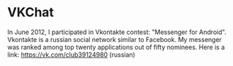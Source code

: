 # VKChat
In June 2012, I participated in Vkontakte contest: "Messenger for Android". 
Vkontakte is a russian social network similar to Facebook.
My messenger was ranked among top twenty applications out of fifty nominees. 
Here is a link: https://vk.com/club39124980 (russian)
